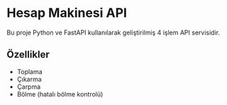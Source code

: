 # Hesap Makinesi API

Bu proje Python ve FastAPI kullanılarak geliştirilmiş 4 işlem API servisidir.

## Özellikler
- Toplama
- Çıkarma
- Çarpma
- Bölme (hatalı bölme kontrolü)


